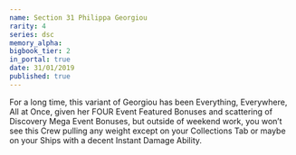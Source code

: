 ```yaml
---
name: Section 31 Philippa Georgiou
rarity: 4
series: dsc
memory_alpha:
bigbook_tier: 2
in_portal: true
date: 31/01/2019
published: true
---
```


For a long time, this variant of Georgiou has been Everything, Everywhere, All at Once, given her FOUR Event Featured Bonuses and scattering of Discovery Mega Event Bonuses, but outside of weekend work, you won’t see this Crew pulling any weight except on your Collections Tab or maybe on your Ships with a decent Instant Damage Ability.
